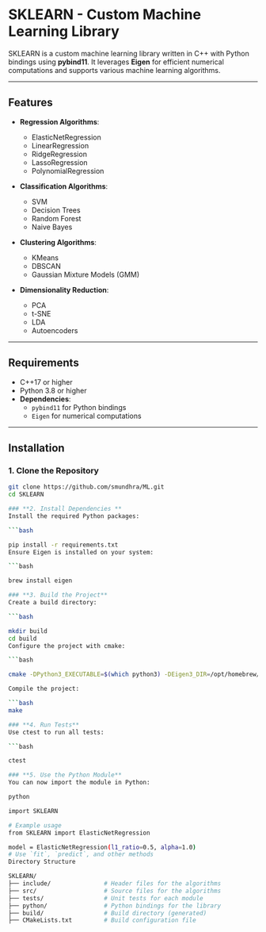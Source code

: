 # SKLEARN - Custom Machine Learning Library

SKLEARN is a custom machine learning library written in C++ with Python bindings using **pybind11**. It leverages **Eigen** for efficient numerical computations and supports various machine learning algorithms.

---

## Features

- **Regression Algorithms**:
  - ElasticNetRegression
  - LinearRegression
  - RidgeRegression
  - LassoRegression
  - PolynomialRegression

- **Classification Algorithms**:
  - SVM
  - Decision Trees
  - Random Forest
  - Naive Bayes

- **Clustering Algorithms**:
  - KMeans
  - DBSCAN
  - Gaussian Mixture Models (GMM)

- **Dimensionality Reduction**:
  - PCA
  - t-SNE
  - LDA
  - Autoencoders

---

## Requirements

- C++17 or higher
- Python 3.8 or higher
- **Dependencies**:
  - `pybind11` for Python bindings
  - `Eigen` for numerical computations

---

## Installation

### **1. Clone the Repository**

```bash
git clone https://github.com/smundhra/ML.git
cd SKLEARN

### **2. Install Dependencies **
Install the required Python packages:

```bash

pip install -r requirements.txt
Ensure Eigen is installed on your system:

```bash

brew install eigen

### **3. Build the Project**
Create a build directory:

```bash

mkdir build
cd build
Configure the project with cmake:

```bash

cmake -DPython3_EXECUTABLE=$(which python3) -DEigen3_DIR=/opt/homebrew/opt/eigen/share/eigen3/cmake -Dpybind11_DIR=$(python3 -m pybind11 --cmakedir) ..

Compile the project:

```bash
make

### **4. Run Tests**
Use ctest to run all tests:

```bash

ctest

### **5. Use the Python Module**
You can now import the module in Python:

python

import SKLEARN

# Example usage
from SKLEARN import ElasticNetRegression

model = ElasticNetRegression(l1_ratio=0.5, alpha=1.0)
# Use `fit`, `predict`, and other methods
Directory Structure

SKLEARN/
├── include/               # Header files for the algorithms
├── src/                   # Source files for the algorithms
├── tests/                 # Unit tests for each module
├── python/                # Python bindings for the library
├── build/                 # Build directory (generated)
├── CMakeLists.txt         # Build configuration file


